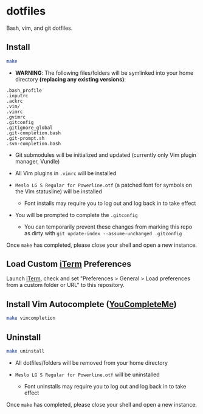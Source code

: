 # dotfiles

Bash, vim, and git dotfiles.

## Install

```bash
make
```

- **WARNING**: The following files/folders will be symlinked into your home directory **(replacing any existing versions)**:
```
.bash_profile
.inputrc
.ackrc
.vim/
.vimrc
.gvimrc
.gitconfig
.gitignore_global
.git-completion.bash
.git-prompt.sh
.svn-completion.bash
```

- Git submodules will be initialized and updated (currently only Vim plugin manager, Vundle)

- All Vim plugins in `.vimrc` will be installed

- `Meslo LG S Regular for Powerline.otf` (a patched font for symbols on the Vim statusline) will be installed
    - Font installs may require you to log out and log back in to take effect

- You will be prompted to complete the `.gitconfig`
    - You can temporarily prevent these changes from marking this repo as dirty with `git update-index --assume-unchanged .gitconfig`

Once `make` has completed, please close your shell and open a new instance.

## Load Custom [iTerm](http://iterm2.com) Preferences

Launch [iTerm](http://iterm2.com), check and set "Preferences > General > Load preferences from a custom folder or URL" to this repository.

## Install Vim Autocomplete ([YouCompleteMe](http://valloric.github.io/YouCompleteMe/))

```bash
make vimcompletion
```

## Uninstall

```bash
make uninstall
```

- All dotfiles/folders will be removed from your home directory

- `Meslo LG S Regular for Powerline.otf` will be uninstalled
    - Font uninstalls may require you to log out and log back in to take effect

Once `make` has completed, please close your shell and open a new instance.

